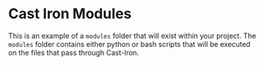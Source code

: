 # Cast Iron Modules 
This is an example of a `modules` folder that will exist within your project. The `modules` folder contains either 
python or bash scripts that will be executed on the files that pass through Cast-Iron. 